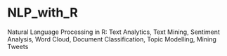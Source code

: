 # NLP_with_R
Natural Language Processing in R: Text Analytics, Text Mining, Sentiment Analysis, Word Cloud, Document Classification, Topic Modelling, Mining Tweets
